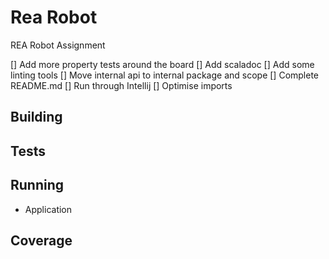 # Rea Robot #

REA Robot Assignment

[] Add more property tests around the board
[] Add scaladoc
[] Add some linting tools
[] Move internal api to internal package and scope
[] Complete README.md
[] Run through Intellij
[] Optimise imports

## Building

## Tests

## Running
- Application

## Coverage